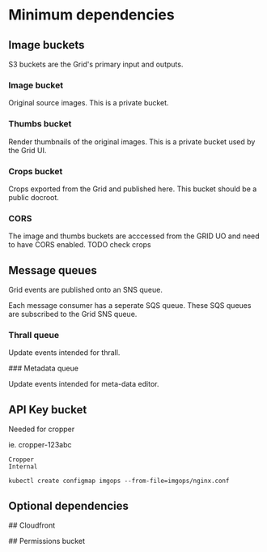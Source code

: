 # Minimum dependencies


## Image buckets

S3 buckets are the Grid's primary input and outputs.

### Image bucket

Original source images.
This is a private bucket.


### Thumbs bucket

Render thumbnails of the original images.
This is a private bucket used by the Grid UI.


### Crops bucket

Crops exported from the Grid and published here.
This bucket should be a public docroot.


### CORS

The image and thumbs buckets are acccessed from the GRID UO and need to have CORS enabled.
TODO check crops


## Message queues

Grid events are published onto an SNS queue.

Each message consumer has a seperate SQS queue. 
These SQS queues are subscribed to the Grid SNS queue.

### Thrall queue

Update events intended for thrall.

### Metadata queue

Update events intended for meta-data editor.



## API Key bucket

Needed for cropper

ie.
cropper-123abc
```
Cropper
Internal
```




```
kubectl create configmap imgops --from-file=imgops/nginx.conf
```




## Optional dependencies

## Cloudfront

## Permissions bucket

